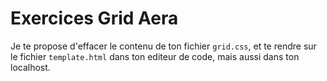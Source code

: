 <h1>Exercices Grid Aera</h1>

Je te propose d'effacer le contenu de ton fichier ```grid.css```, et te rendre sur le fichier ```template.html``` dans ton editeur de code, mais aussi dans ton localhost.

